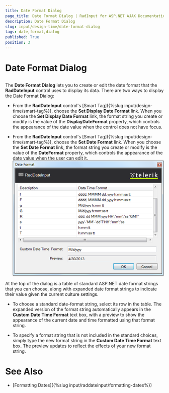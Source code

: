 ```yaml
---
title: Date Format Dialog
page_title: Date Format Dialog | RadInput for ASP.NET AJAX Documentation
description: Date Format Dialog
slug: input/design-time/date-format-dialog
tags: date,format,dialog
published: True
position: 3
---
```


# Date Format Dialog



## 

The **Date Format Dialog** lets you to create or edit the date format that the **RadDateInput** control uses to display its data. There are two ways to display the Date Format Dialog:

* From the **RadDateInput** control's [Smart Tag]({%slug input/design-time/smart-tag%}), choose the **Set Display Date Format** link. When you choose the **Set Display Date Format** link, the format string you create or modify is the value of the **DisplayDateFormat** property, which controls the appearance of the date value when the control does not have focus.

* From the **RadDateInput** control's [Smart Tag]({%slug input/design-time/smart-tag%}), choose the **Set Date Format** link. When you choose the **Set Date Format** link, the format string you create or modify is the value of the **DateFormat** property, which controls the appearance of the date value when the user can edit it.
![DateFormat](images/DateFormat.png)

At the top of the dialog is a table of standard ASP.NET date format strings that you can choose, along with expanded date format strings to indicate their value given the current culture settings.

* To choose a standard date-format string, select its row in the table. The expanded version of the format string automatically appears in the **Custom Date Time Format** text box, with a preview to show the appearance of the current date and time formatted using that format string.

* To specify a format string that is not included in the standard choices, simply type the new format string in the **Custom Date Time Format** text box. The preview updates to reflect the effects of your new format string.

# See Also

 * [Formatting Dates]({%slug input/raddateinput/formatting-dates%})
